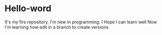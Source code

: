 # Hello-word

It's my firs repository. I'm new in programming. I Hope I can learn well
Now I'm learning how edit in a branch to create versions
